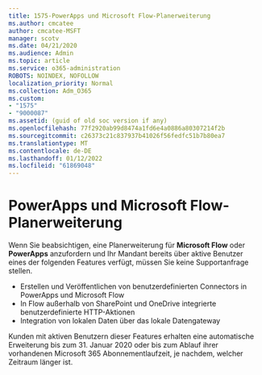 ```yaml
---
title: 1575-PowerApps und Microsoft Flow-Planerweiterung
ms.author: cmcatee
author: cmcatee-MSFT
manager: scotv
ms.date: 04/21/2020
ms.audience: Admin
ms.topic: article
ms.service: o365-administration
ROBOTS: NOINDEX, NOFOLLOW
localization_priority: Normal
ms.collection: Adm_O365
ms.custom:
- "1575"
- "9000087"
ms.assetid: (guid of old soc version if any)
ms.openlocfilehash: 77f2920ab99d8474a1fd6e4a0886a80307214f2b
ms.sourcegitcommit: c26373c21c837937b41026f56fedfc51b7b80ea7
ms.translationtype: MT
ms.contentlocale: de-DE
ms.lasthandoff: 01/12/2022
ms.locfileid: "61869048"
---
```

# <a name="powerapps-and-microsoft-flow-plan-extension"></a>PowerApps und Microsoft Flow-Planerweiterung

Wenn Sie beabsichtigen, eine Planerweiterung für **Microsoft Flow** oder **PowerApps** anzufordern und Ihr Mandant bereits über aktive Benutzer eines der folgenden Features verfügt, müssen Sie keine Supportanfrage stellen.

- Erstellen und Veröffentlichen von benutzerdefinierten Connectors in PowerApps und Microsoft Flow
- In Flow außerhalb von SharePoint und OneDrive integrierte benutzerdefinierte HTTP-Aktionen
- Integration von lokalen Daten über das lokale Datengateway

Kunden mit aktiven Benutzern dieser Features erhalten eine automatische Erweiterung bis zum 31. Januar 2020 oder bis zum Ablauf ihrer vorhandenen Microsoft 365 Abonnementlaufzeit, je nachdem, welcher Zeitraum länger ist.